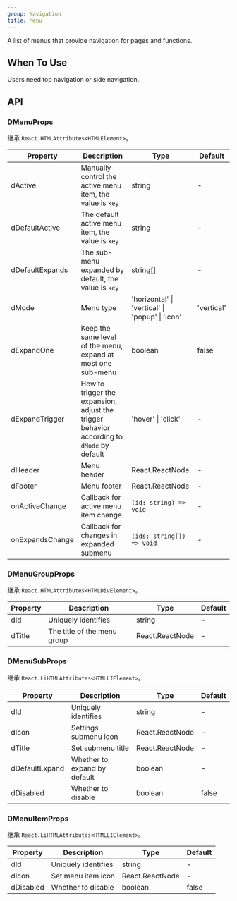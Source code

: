 ```yaml
---
group: Navigation
title: Menu
---
```


A list of menus that provide navigation for pages and functions.

## When To Use

Users need top navigation or side navigation.

## API

### DMenuProps

继承 `React.HTMLAttributes<HTMLElement>`。

<!-- prettier-ignore-start -->
| Property | Description | Type | Default | 
| --- | --- | --- | --- | 
| dActive | Manually control the active menu item, the value is `key` | string | - |
| dDefaultActive | The default active menu item, the value is `key` | string | - |
| dDefaultExpands | The sub-menu expanded by default, the value is `key` | string[]  | - |
| dMode | Menu type | 'horizontal' \| 'vertical' \| 'popup' \| 'icon' | 'vertical' |
| dExpandOne | Keep the same level of the menu, expand at most one sub-menu | boolean | false |
| dExpandTrigger | How to trigger the expansion, adjust the trigger behavior according to `dMode` by default | 'hover' \| 'click' | - |
| dHeader | Menu header | React.ReactNode | - |
| dFooter | Menu footer | React.ReactNode | - |
| onActiveChange | Callback for active menu item change | `(id: string) => void` | - |
| onExpandsChange | Callback for changes in expanded submenu | `(ids: string[]) => void` | - |
<!-- prettier-ignore-end -->

### DMenuGroupProps

继承 `React.HTMLAttributes<HTMLDivElement>`。

<!-- prettier-ignore-start -->
| Property | Description | Type | Default | 
| --- | --- | --- | --- | 
| dId | Uniquely identifies | string | - |
| dTitle | The title of the menu group | React.ReactNode | - |
<!-- prettier-ignore-end -->

### DMenuSubProps

继承 `React.LiHTMLAttributes<HTMLLIElement>`。

<!-- prettier-ignore-start -->
| Property | Description | Type | Default | 
| --- | --- | --- | --- | 
| dId | Uniquely identifies | string | - |
| dIcon | Settings submenu icon | React.ReactNode | - |
| dTitle | Set submenu title | React.ReactNode | - |
| dDefaultExpand | Whether to expand by default | boolean | - |
| dDisabled | Whether to disable | boolean | false |
<!-- prettier-ignore-end -->

### DMenuItemProps

继承 `React.LiHTMLAttributes<HTMLLIElement>`。

<!-- prettier-ignore-start -->
| Property | Description | Type | Default | 
| --- | --- | --- | --- | 
| dId | Uniquely identifies | string | - |
| dIcon | Set menu item icon | React.ReactNode | - |
| dDisabled | Whether to disable | boolean | false |
<!-- prettier-ignore-end -->
